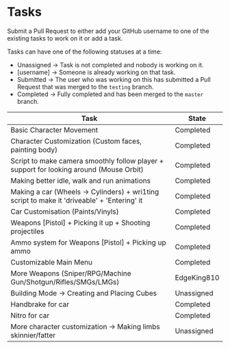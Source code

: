 # Tasks
Submit a Pull Request to either add your GitHub username to one of the existing tasks to work on it or add a task.

Tasks can have one of the following statuses at a time:
* Unassigned -> Task is not completed and nobody is working on it.
* [username] -> Someone is already working on that task.
* Submitted  -> The user who was working on this has submitted a Pull Request that was merged to the ``testing`` branch.
* Completed  -> Fully completed and has been merged to the ``master`` branch.

| Task                                                                                       	| State       	|
|--------------------------------------------------------------------------------------------	|-------------	|
| Basic Character Movement                                     	                                | Completed   	|
| Character Customization (Custom faces, painting body)                                      	| Completed 	|
| Script to make camera smoothly follow player + support for looking around (Mouse Orbit)    	| Completed  	|
| Making better idle, walk and run animations                                                	| Completed  	|
| Making a car (Wheels -> Cylinders) + wri1ting script to make it 'driveable' + 'Entering' it 	| Completed  	|
| Car Customisation (Paints/Vinyls)                                                          	| Completed  	|
| Weapons [Pistol] + Picking it up + Shooting projectiles                                    	| Completed  	|
| Ammo system for Weapons [Pistol] + Picking up ammo                                         	| Completed  	|
| Customizable Main Menu 									| Completed 	|
| More Weapons (Sniper/RPG/Machine Gun/Shotgun/Rifles/SMGs/LMGs) 				| EdgeKing810 	|
| Building Mode -> Creating and Placing Cubes 							| Unassigned 	|
| Handbrake for car 										| Completed 	|
| Nitro for car 										| Completed 	|
| More character customization -> Making limbs skinnier/fatter 					| Unassigned 	|
